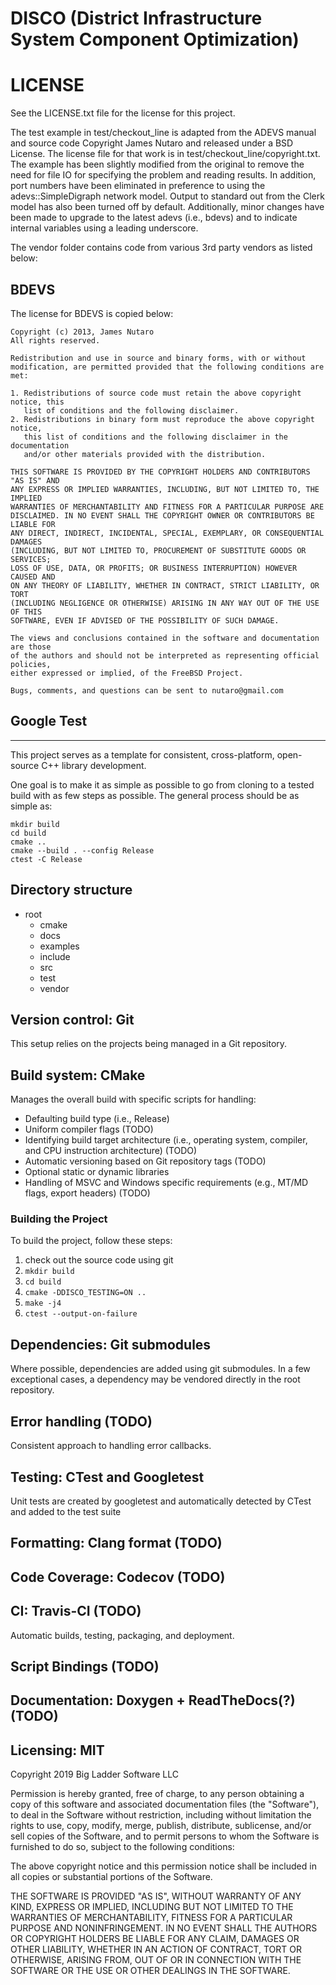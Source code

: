 # DISCO (District Infrastructure System Component Optimization)


# LICENSE

See the LICENSE.txt file for the license for this project.

The test example in test/checkout_line is adapted from the ADEVS manual and source code Copyright James Nutaro and released under a BSD License.
The license file for that work is in test/checkout_line/copyright.txt.
The example has been slightly modified from the original to remove the need for file IO for specifying the problem and reading results.
In addition, port numbers have been eliminated in preference to using the adevs::SimpleDigraph network model.
Output to standard out from the Clerk model has also been turned off by default.
Additionally, minor changes have been made to upgrade to the latest adevs (i.e., bdevs) and to indicate internal variables using a leading underscore.

The vendor folder contains code from various 3rd party vendors as listed below:

## BDEVS

The license for BDEVS is copied below:

```
Copyright (c) 2013, James Nutaro
All rights reserved.

Redistribution and use in source and binary forms, with or without
modification, are permitted provided that the following conditions are met: 

1. Redistributions of source code must retain the above copyright notice, this
   list of conditions and the following disclaimer. 
2. Redistributions in binary form must reproduce the above copyright notice,
   this list of conditions and the following disclaimer in the documentation
   and/or other materials provided with the distribution. 

THIS SOFTWARE IS PROVIDED BY THE COPYRIGHT HOLDERS AND CONTRIBUTORS "AS IS" AND
ANY EXPRESS OR IMPLIED WARRANTIES, INCLUDING, BUT NOT LIMITED TO, THE IMPLIED
WARRANTIES OF MERCHANTABILITY AND FITNESS FOR A PARTICULAR PURPOSE ARE
DISCLAIMED. IN NO EVENT SHALL THE COPYRIGHT OWNER OR CONTRIBUTORS BE LIABLE FOR
ANY DIRECT, INDIRECT, INCIDENTAL, SPECIAL, EXEMPLARY, OR CONSEQUENTIAL DAMAGES
(INCLUDING, BUT NOT LIMITED TO, PROCUREMENT OF SUBSTITUTE GOODS OR SERVICES;
LOSS OF USE, DATA, OR PROFITS; OR BUSINESS INTERRUPTION) HOWEVER CAUSED AND
ON ANY THEORY OF LIABILITY, WHETHER IN CONTRACT, STRICT LIABILITY, OR TORT
(INCLUDING NEGLIGENCE OR OTHERWISE) ARISING IN ANY WAY OUT OF THE USE OF THIS
SOFTWARE, EVEN IF ADVISED OF THE POSSIBILITY OF SUCH DAMAGE.

The views and conclusions contained in the software and documentation are those
of the authors and should not be interpreted as representing official policies, 
either expressed or implied, of the FreeBSD Project.

Bugs, comments, and questions can be sent to nutaro@gmail.com
```

## Google Test




---------

This project serves as a template for consistent, cross-platform, open-source C++ library development.

One goal is to make it as simple as possible to go from cloning to a tested build with as few steps as possible. The general process should be as simple as:

```
mkdir build
cd build
cmake ..
cmake --build . --config Release
ctest -C Release
```

## Directory structure

- root
    - cmake
    - docs
    - examples
    - include
    - src
    - test
    - vendor

## Version control: Git

This setup relies on the projects being managed in a Git repository.

## Build system: CMake

Manages the overall build with specific scripts for handling:

- Defaulting build type (i.e., Release)
- Uniform compiler flags (TODO)
- Identifying build target architecture (i.e., operating system, compiler, and CPU instruction architecture) (TODO)
- Automatic versioning based on Git repository tags (TODO)
- Optional static or dynamic libraries
- Handling of MSVC and Windows specific requirements (e.g., MT/MD flags, export headers) (TODO)

### Building the Project

To build the project, follow these steps:

1. check out the source code using git
2. `mkdir build`
3. `cd build`
4. `cmake -DDISCO_TESTING=ON ..`
5. `make -j4`
6. `ctest --output-on-failure`


## Dependencies: Git submodules

Where possible, dependencies are added using git submodules. In a few exceptional cases, a dependency may be vendored directly in the root repository.

## Error handling (TODO)

Consistent approach to handling error callbacks.

## Testing: CTest and Googletest

Unit tests are created by googletest and automatically detected by CTest and added to the test suite

## Formatting: Clang format (TODO)

## Code Coverage: Codecov (TODO)

## CI: Travis-CI (TODO)

Automatic builds, testing, packaging, and deployment.

## Script Bindings (TODO)

## Documentation: Doxygen + ReadTheDocs(?) (TODO)

## Licensing: MIT

Copyright 2019 Big Ladder Software LLC

Permission is hereby granted, free of charge, to any person obtaining a copy of this software and associated documentation files (the "Software"), to deal in the Software without restriction, including without limitation the rights to use, copy, modify, merge, publish, distribute, sublicense, and/or sell copies of the Software, and to permit persons to whom the Software is furnished to do so, subject to the following conditions:

The above copyright notice and this permission notice shall be included in all copies or substantial portions of the Software.

THE SOFTWARE IS PROVIDED "AS IS", WITHOUT WARRANTY OF ANY KIND, EXPRESS OR IMPLIED, INCLUDING BUT NOT LIMITED TO THE WARRANTIES OF MERCHANTABILITY, FITNESS FOR A PARTICULAR PURPOSE AND NONINFRINGEMENT. IN NO EVENT SHALL THE AUTHORS OR COPYRIGHT HOLDERS BE LIABLE FOR ANY CLAIM, DAMAGES OR OTHER LIABILITY, WHETHER IN AN ACTION OF CONTRACT, TORT OR OTHERWISE, ARISING FROM, OUT OF OR IN CONNECTION WITH THE SOFTWARE OR THE USE OR OTHER DEALINGS IN THE SOFTWARE.
